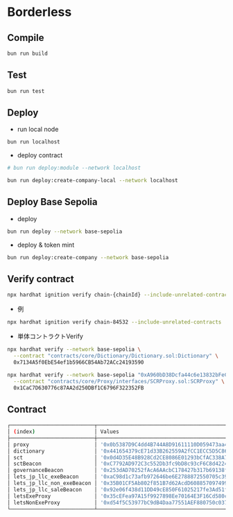 # Borderless

## Compile

```bash
bun run build
```

## Test

```bash
bun run test
```

## Deploy

- run local node

```bash
bun run localhost
```

- deploy contract

```bash
# bun run deploy:module --network localhost
```

```bash
bun run deploy:create-company-local --network localhost
```

## Deploy Base Sepolia

- deploy

```bash
bun run deploy --network base-sepolia
```

- deploy & token mint


```bash
bun run deploy:create-company --network base-sepolia
```

## Verify contract


```bash
npx hardhat ignition verify chain-{chainId} --include-unrelated-contracts
```

- 例

```bash
npx hardhat ignition verify chain-84532 --include-unrelated-contracts
```

- 単体コントラクトVerify

```bash
npx hardhat verify --network base-sepolia \
  --contract "contracts/core/Dictionary/Dictionary.sol:Dictionary" \
  0x7134A5f0EbE54ef1b5966CB54Ab72ACc24193590
```

```bash
npx hardhat verify --network base-sepolia "0xA960bD38Dcfa44c6e13832bFeC92462cAC3b3326" "0x"  \
  --contract "contracts/core/Proxy/interfaces/SCRProxy.sol:SCRProxy" \
  0x1CaC7D630776c87AA2d250DBf1C6796F322352FB
```



## Contract

```bash
┌───────────────────────────┬──────────────────────────────────────────────┐
│ (index)                   │ Values                                       │
├───────────────────────────┼──────────────────────────────────────────────┤
│ proxy                     │ '0x0b5387D9C4dd4B744A8D91611110D059473aa40b' │
│ dictionary                │ '0x441654379cE71d33B262559A2fCC1ECC5D5C867c' │
│ sct                       │ '0x0d4D35E48B928Cd2CE8086E01293bCfAC338A785' │
│ sctBeacon                 │ '0xC7792AD972C3c552Db3fc9bD8c93cF6C8d422464' │
│ governanceBeacon          │ '0x253dAD70252fAcA6AAcbC178427b317b69138fD7' │
│ lets_jp_llc_exeBeacon     │ '0xaC98d1c73afb972646be6E2788872550705c39E3' │
│ lets_jp_llc_non_exeBeacon │ '0x35B01CF5Ab802f851B7d62AcdD6088570974990d' │
│ lets_jp_llc_saleBeacon    │ '0x92e06f438d11DD49cE850F61025217fe3Ad51f85' │
│ letsExeProxy              │ '0x35cEFea97A15f9927898Ee70164E3F16Cd580c46' │
│ letsNonExeProxy           │ '0xd54f5C53977bC9dB4Daa77551AEF880750c03729' │
└───────────────────────────┴──────────────────────────────────────────────┘
```